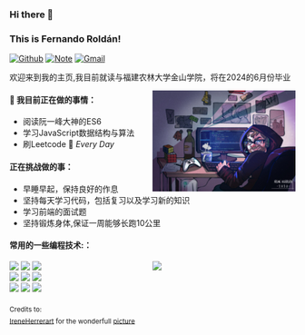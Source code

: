 ### Hi there 👋 
### This is Fernando Roldán!

[![Github](https://img.shields.io/badge/-Github-000?style=flat&logo=Github&logoColor=white)]([https://github.com/FernandoRoldan93](https://github.com/DemoZeKaiYang))
[![Note](https://img.shields.io/badge/-LinkedIn-blue?style=flat&logo=Linkedin&logoColor=white)](http://www.yangzekai.top)
[![Gmail](https://img.shields.io/badge/-Gmail-c14438?style=flat&logo=Gmail&logoColor=white)](mailto:zekaiyangdemo@gmail.com)

欢迎来到我的主页,我目前就读与福建农林大学金山学院，将在2024的6月份毕业 

<img align="right" alt="img" src="https://github.com/FernandoRoldan93/FernandoRoldan93/blob/master/cover_image.jpg" width="50%" height="auto" />


#### 🌱 我目前正在做的事情：
- 阅读阮一峰大神的ES6
- 学习JavaScript数据结构与算法
- 刷Leetcode 🚀 *Every Day*

#### 正在挑战做的事：
- 早睡早起，保持良好的作息
- 坚持每天学习代码，包括复习以及学习新的知识
- 学习前端的面试题
- 坚持锻炼身体,保证一周能够长跑10公里

#### 常用的一些编程技术:：
<p>
	<img width="50%" align="right" src="https://github-readme-stats.vercel.app/api?username=FernandoRoldan93&show_icons=true&hide_border=true" />


<code><img width="10%" src="https://www.vectorlogo.zone/logos/nodejs/nodejs-ar21.svg"></code>
<code><img width="10%" src="https://www.vectorlogo.zone/logos/w3_html5/w3_html5-ar21.svg"></code>
<code><img width="8%" src="https://www.vectorlogo.zone/logos/javascript/javascript-ar21.svg"></code>
<br />
<code><img width="10%" src="https://www.vectorlogo.zone/logos/reactjs/reactjs-ar21.svg"></code>
<code><img width="10%" src="https://www.vectorlogo.zone/logos/mysql/mysql-ar21.svg"></code>
<code><img width="10%" src="https://www.vectorlogo.zone/logos/mongodb/mongodb-ar21.svg"></code>
<br />
<code><img width="10%" src="https://www.vectorlogo.zone/logos/vuejs/vuejs-ar21.svg"></code>
<code><img width="10%" src="https://www.vectorlogo.zone/logos/apache_hadoop/apache_hadoop-ar21.svg"></code>
<code><img width="10%" src="https://www.vectorlogo.zone/logos/w3_css/w3_css-ar21.svg"></code>
</p>

<sub>Credits to: <br/>[IreneHerrerart](https://www.artstation.com/ireneherrera) for the wonderfull [picture](https://github.com/FernandoRoldan93/FernandoRoldan93/blob/master/cover_image.jpg)</sub>
